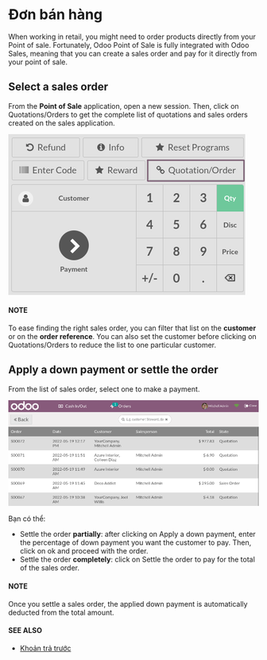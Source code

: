 # Đơn bán hàng

When working in retail, you might need to order products directly from your Point of sale.
Fortunately, Odoo Point of Sale is fully integrated with Odoo Sales, meaning that you can create a
sales order and pay for it directly from your point of sale.

## Select a sales order

From the **Point of Sale** application, open a new session. Then, click on
Quotations/Orders to get the complete list of quotations and sales orders created on the
sales application.

![Quotations and sales order button on the Point of Sale interface](../../../../.gitbook/assets/pos-interface1.png)

#### NOTE
To ease finding the right sales order, you can filter that list on the **customer** or on the
**order reference**. You can also set the customer before clicking on
Quotations/Orders to reduce the list to one particular customer.

## Apply a down payment or settle the order

From the list of sales order, select one to make a payment.

![list view of sales orders and quotations](../../../../.gitbook/assets/list-of-so.png)

Bạn có thể:

- Settle the order **partially**: after clicking on Apply a down payment, enter the
  percentage of down payment you want the customer to pay. Then, click on ok and proceed
  with the order.
- Settle the order **completely**: click on Settle the order to pay for the total of the
  sales order.

#### NOTE
Once you settle a sales order, the applied down payment is automatically deducted from the total
amount.

#### SEE ALSO
- [Khoản trả trước](../../sales/invoicing/down_payment.md)
